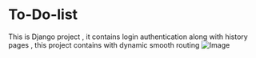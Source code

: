 # To-Do-list
This is Django project , it contains login authentication along with history pages , this project contains with dynamic smooth routing 
![Image](https://github.com/user-attachments/assets/456458d5-ed9a-4fda-b64c-03eafbec0cf2)
